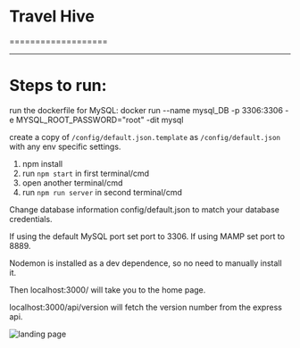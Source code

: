 
# Travel Hive
===================

- - - -

# Steps to run: #

run the dockerfile for MySQL:
docker run --name mysql_DB -p 3306:3306 -e MYSQL_ROOT_PASSWORD="root" -dit mysql

create a copy of `/config/default.json.template` as `/config/default.json` with any env specific settings.

1. npm install
2. run `npm start` in first terminal/cmd
3. open another terminal/cmd
4. run `npm run server` in second terminal/cmd

Change database information config/default.json to match your database credentials.

If using the default MySQL port set port to 3306.
If using MAMP set port to 8889.


Nodemon is installed as a dev dependence, so no need to manually install it.

Then localhost:3000/ will take you to the home page.

localhost:3000/api/version will fetch the version number from the express api.

![landing page](https://raw.githubusercontent.com/reggieroby/travel_hive/img/public/landing.png)